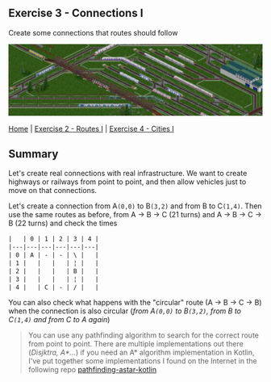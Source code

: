 ## Exercise 3 - Connections I

Create some connections that routes should follow

<kbd> <img src="exercise_3_header.png" /> </kbd>

[Home](../README.md) | [Exercise 2 - Routes I](exercise-2.md) | [Exercise 4 - Cities I](exercise-4.md)

## Summary

Let's create real connections with real infrastructure. We want to create highways or railways from point to point, and
then allow vehicles just to move on that connections.

Let's create a connection from A`(0,0)` to B`(3,2)` and from B to C`(1,4)`. Then use the same routes as before, from A
&rarr; B &rarr; C (21 turns) and A &rarr; B &rarr; C &rarr; B (22 turns) and check the times

    |   | 0 | 1 | 2 | 3 | 4 |
    |---|---|---|---|---|---|
    | 0 | A | - | - | \ |   |
    | 1 |   |   |   | ¦ |   |
    | 2 |   |   |   | B |   |
    | 3 |   |   |   | ¦ |   |
    | 4 |   | C | - | / |   |

You can also check what happens with the "circular" route (A &rarr; B &rarr; C &rarr; B) when the connection is also
circular (_from A`(0,0)` to B`(3,2)`, from B to C`(1,4)` and from C to A again_)

> You can use any pathfinding algorithm to search for the correct route from point to point. There are multiple implementations out there (_Disjktra, A*..._)
> if you need an A* algorithm implementation in Kotlin, I've put together some implementations I found on the Internet in the following repo [pathfinding-astar-kotlin](https://github.com/caay2000/pathfinding-astar-kotlin)

